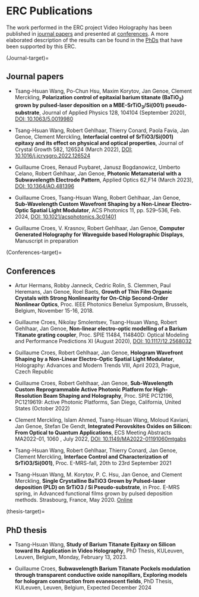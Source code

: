 # ERC Publications 

The work performed in the ERC project Video Holography has been published in [journal papers](#Journal-target) and presented at [conferences](#Conferences-target). A more elaborated description of the results can be found in the [PhDs](#thesis-target) that have been supported by this ERC.


(Journal-target)=
## Journal papers

- Tsang-Hsuan Wang, 
Po-Chun Hsu, 
Maxim Korytov, 
Jan Genoe, 
Clement Merckling, 
**Polarization control of epitaxial barium titanate (BaTiO<sub>3</sub>) grown by pulsed-laser deposition on a MBE-SrTiO<sub>3</sub>/Si(001) pseudo-substrate**, 
Journal of Applied Physics 128, 104104 (September 2020), 
[DOI: 10.1063/5.0019980](http://dx.doi.org/10.1063/5.0019980)

- Tsang-Hsuan Wang, 
Robert Gehlhaar, 
Thierry Conard, 
Paola Favia, 
Jan Genoe, 
Clement Merckling, 
**Interfacial control of SrTiO3/Si(001) epitaxy and its effect on physical and optical properties**, 
Journal of Crystal Growth 582, 126524 (March 2022), 
[DOI: 10.1016/j.jcrysgro.2022.126524](http://dx.doi.org/10.1016/j.jcrysgro.2022.126524)

- Guillaume Croes, 
Renaud Puybaret, 
Janusz Bogdanowicz, 
Umberto Celano, 
Robert Gehlhaar, 
Jan Genoe, 
**Photonic Metamaterial with a Subwavelength Electrode Pattern**, 
Applied Optics 62,F14 (March 2023), 
[DOI: 10.1364/AO.481396](http://dx.doi.org/10.1364/AO.481396)

- Guillaume Croes, 
Tsang-Hsuan Wang, 
Robert Gehlhaar, 
Jan Genoe, 
**Sub-Wavelength Custom Wavefront Shaping by a Non-Linear Electro-Optic Spatial Light Modulator**, 
ACS Photonics 11,  pp. 529–536, Feb. 2024,
[DOI: 10.1021/acsphotonics.3c01401](http://dx.doi.org/10.1021/acsphotonics.3c01401)

- Guillaume Croes, 
V. Krasnov, 
Robert Gehlhaar, 
Jan Genoe, 
**Computer Generated Holography for Waveguide based Holographic Displays**, 
Manuscript in preparation


(Conferences-target)=
## Conferences

- Artur Hermans,
Robby Janneck,
Cedric Rolin,
S. Clemmen,
Paul Heremans,
Jan Genoe, 
Roel Baets,
**Growth of Thin Film Organic Crystals with Strong Nonlinearity for On-Chip Second-Order Nonlinear Optics**,
Proc. IEEE Photonics Benelux Symposium, Brussels, Belgium, November 15-16, 2018.

- Guillaume Croes,
Nikolay Smolentsev, 
Tsang-Hsuan Wang, 
Robert Gehlhaar,
Jan Genoe, 
**Non-linear electro-optic modelling of a Barium Titanate grating coupler**, 
Proc. SPIE 11484, 114840D: Optical Modeling and Performance Predictions XI (August 2020),
[DOI: 10.1117/12.2568032](http://dx.doi.org/10.1117/12.2568032)

- Guillaume Croes,
Robert Gehlhaar,
Jan Genoe, 
**Hologram Wavefront Shaping by a Non-Linear Electro-Optic Spatial Light Modulator**,
Holography: Advances and Modern Trends VIII, April 2023, Prague, Czech Republic

- Guillaume Croes,
Robert Gehlhaar,
Jan Genoe, 
**Sub-Wavelength Custom Reprogrammable Active Photonic Platform for High-Resolution Beam Shaping and Holography**,
Proc. SPIE PC12196, PC1219619: Active Photonic Platforms, San Diego, California, United States (October 2022)

- Clement Merckling, 
Islam Ahmed, 
Tsang-Hsuan Wang, 
Moloud Kaviani, 
Jan Genoe, 
Stefan De Gendt, 
**Integrated Perovskites Oxides on Silicon: From Optical to Quantum Applications**,
ECS Meeting Abstracts MA2022-01, 1060 , July 2022, 
[DOI: 10.1149/MA2022-01191060mtgabs](http://dx.doi.org/10.1149/MA2022-01191060mtgabs)

- Tsang-Hsuan Wang, 
Robert Gehlhaar,
Thierry Conard,
Jan Genoe, 
Clement Merckling,
**Interface Control and Characterization of SrTiO3/Si(001)**,
Proc. E-MRS-fall, 20th to 23rd September 2021

- Tsang-Hsuan Wang,
M. Korytov,
P. C. Hsu,
Jan Genoe, and
Clement Merckling,
**Single Crystalline BaTiO3 Grown by Pulsed-laser deposition (PLD) on SrTiO3 / Si Pseudo-substrate**,
 in Proc. E-MRS  spring, in Advanced functional films grown by pulsed deposition methods. Strasbourg, France, May 2020. [Online](https://www.european-mrs.com/advanced-functional-films-grown-pulsed-deposition-methods-emrs)

(thesis-target)=
## PhD thesis

- Tsang-Hsuan Wang,
     **Study of Barium Titanate Epitaxy on Silicon toward Its Application in Video Holography**,
     PhD Thesis, KULeuven, Leuven, Belgium, Monday, February 13, 2023.

- Guillaume Croes,
     **Subwavelength Barium Titanate Pockels modulation through transparent conductive oxide nanopillars, Exploring models for hologram construction from evanescent fields**,
      PhD Thesis, KULeuven, Leuven, Belgium, Expected December 2024
   
